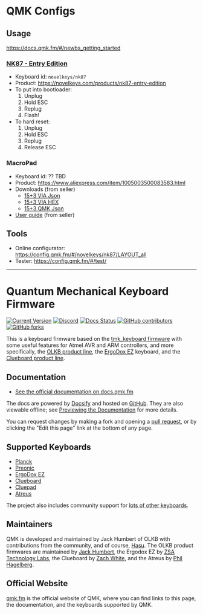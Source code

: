 # QMK Configs

## Usage

https://docs.qmk.fm/#/newbs_getting_started

### [NK87 - Entry Edition](./keyboards/novelkeys/nk87)

-   Keyboard id: `novelkeys/nk87`
-   Product: https://novelkeys.com/products/nk87-entry-edition
-   To put into bootloader:
    1. Unplug
    2. Hold ESC
    3. Replug
    4. Flash!
-   To hard reset:
    1. Unplug
    2. Hold ESC
    3. Replug
    4. Release ESC

### MacroPad

-   Keyboard id: ?? TBD
-   Product: https://www.aliexpress.com/item/1005003500083583.html
-   Downloads (from seller)
    -   [15+3 VIA Json](https://drive.google.com/file/d/1qPYJgaBtuB0B2CQAeiNsY7doYxafG0Cf/view?usp=drivesdk)
    -   [15+3 VIA HEX](https://drive.google.com/file/d/1zxRk0mCiUVKNEzRMfvv8twBE6V9cMRuz/view?usp=drivesdk)
    -   [15+3 QMK Json](https://drive.google.com/file/d/1su68_VTI5sAqxfbNAoO4KMbNmCo4jhOm/view?usp=drivesdk)
-   [User guide](https://drive.google.com/file/d/1SUOttEv8vljwHwYybOJ1XY1b3R_gl-L2/view?usp=drivesdk) (from seller)

## Tools

-   Online configurator: https://config.qmk.fm/#/novelkeys/nk87/LAYOUT_all
-   Tester: https://config.qmk.fm/#/test/

---

# Quantum Mechanical Keyboard Firmware

[![Current Version](https://img.shields.io/github/tag/qmk/qmk_firmware.svg)](https://github.com/qmk/qmk_firmware/tags)
[![Discord](https://img.shields.io/discord/440868230475677696.svg)](https://discord.gg/Uq7gcHh)
[![Docs Status](https://img.shields.io/badge/docs-ready-orange.svg)](https://docs.qmk.fm)
[![GitHub contributors](https://img.shields.io/github/contributors/qmk/qmk_firmware.svg)](https://github.com/qmk/qmk_firmware/pulse/monthly)
[![GitHub forks](https://img.shields.io/github/forks/qmk/qmk_firmware.svg?style=social&label=Fork)](https://github.com/qmk/qmk_firmware/)

This is a keyboard firmware based on the [tmk_keyboard firmware](https://github.com/tmk/tmk_keyboard) with some useful features for Atmel AVR and ARM controllers, and more specifically, the [OLKB product line](https://olkb.com), the [ErgoDox EZ](https://ergodox-ez.com) keyboard, and the [Clueboard product line](https://clueboard.co).

## Documentation

-   [See the official documentation on docs.qmk.fm](https://docs.qmk.fm)

The docs are powered by [Docsify](https://docsify.js.org/) and hosted on [GitHub](/docs/). They are also viewable offline; see [Previewing the Documentation](https://docs.qmk.fm/#/contributing?id=previewing-the-documentation) for more details.

You can request changes by making a fork and opening a [pull request](https://github.com/qmk/qmk_firmware/pulls), or by clicking the "Edit this page" link at the bottom of any page.

## Supported Keyboards

-   [Planck](/keyboards/planck/)
-   [Preonic](/keyboards/preonic/)
-   [ErgoDox EZ](/keyboards/ergodox_ez/)
-   [Clueboard](/keyboards/clueboard/)
-   [Cluepad](/keyboards/clueboard/17/)
-   [Atreus](/keyboards/atreus/)

The project also includes community support for [lots of other keyboards](/keyboards/).

## Maintainers

QMK is developed and maintained by Jack Humbert of OLKB with contributions from the community, and of course, [Hasu](https://github.com/tmk). The OLKB product firmwares are maintained by [Jack Humbert](https://github.com/jackhumbert), the Ergodox EZ by [ZSA Technology Labs](https://github.com/zsa), the Clueboard by [Zach White](https://github.com/skullydazed), and the Atreus by [Phil Hagelberg](https://github.com/technomancy).

## Official Website

[qmk.fm](https://qmk.fm) is the official website of QMK, where you can find links to this page, the documentation, and the keyboards supported by QMK.
